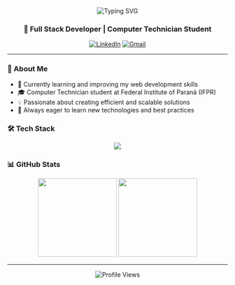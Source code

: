 <div align="center">
  <img src="https://readme-typing-svg.herokuapp.com?font=Fira+Code&weight=500&size=40&pause=1000&color=0077B5&center=true&vCenter=true&random=false&width=600&height=100&lines=Hi+👋+I'm+Carlos+Henrique;Full+Stack+Developer" alt="Typing SVG" />
</div>

<div align="center">
  <h3>🚀 Full Stack Developer | Computer Technician Student</h3>
  
  [![LinkedIn](https://img.shields.io/badge/LinkedIn-0077B5?style=for-the-badge&logo=linkedin&logoColor=white)](https://www.linkedin.com/in/carlos-henrique-de-almeida-314582277/)
  [![Gmail](https://img.shields.io/badge/Gmail-D14836?style=for-the-badge&logo=gmail&logoColor=white)](mailto:carloshenriquealmeida52@gmail.com)
</div>

---

### 🎯 About Me

- 🌱 Currently learning and improving my web development skills
- 🎓 Computer Technician student at Federal Institute of Paraná (IFPR)
- 💡 Passionate about creating efficient and scalable solutions
- 🌟 Always eager to learn new technologies and best practices

### 🛠️ Tech Stack

<div align="center">
  <img src="https://skillicons.dev/icons?i=js,ts,java,aws,spring,nodejs,react,mysql,docker,postman" />
</div>

### 📊 GitHub Stats

<div align="center">
  <img height="180em" src="https://github-readme-stats.vercel.app/api?username=CarlosAlmeida1&show_icons=true&theme=blue-green&include_all_commits=true&count_private=true"/>
  <img height="180em" src="https://github-readme-stats.vercel.app/api/top-langs/?username=CarlosAlmeida1&layout=compact&langs_count=7&theme=blue-green"/>
</div>

---

<div align="center">
  <img src="https://komarev.com/ghpvc/?username=CarlosAlmeida1&color=blueviolet" alt="Profile Views" />
</div>
